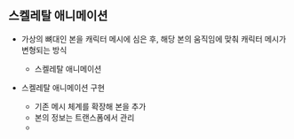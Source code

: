 ## 스켈레탈 애니메이션 


- 가상의 뼈대인 본을 캐릭터 메시에 심은 후, 해당 본의 움직임에 맞춰 캐릭터 메시가 변형되는 방식 
    - 스켈레탈 애니메이션 


- 스켈레탈 애니메이션 구현 
    - 기존 메시 체계를 확장해 본을 추가 
    - 본의 정보는 트랜스폼에서 관리 
    - 